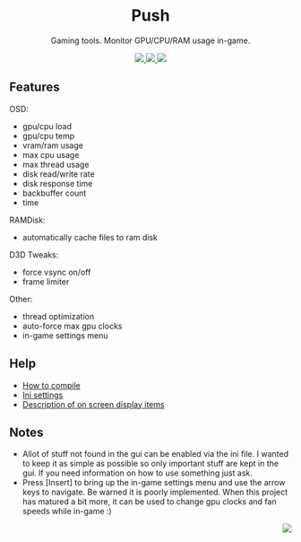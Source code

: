<h1 align="center">Push</h1>

<p align="center">Gaming tools. Monitor GPU/CPU/RAM usage in-game.</p>

<p align="center">
  <a href="https://ci.appveyor.com/project/Volkanite/push">
    <img src="https://ci.appveyor.com/api/projects/status/xty9844w2ps6m2dd?svg=true">
  </a>
  <a href="https://github.com/Volkanite/Push/releases">
    <img src="https://img.shields.io/github/downloads/Volkanite/Push/total.svg?style=flat">
  </a>
  <a href="https://discord.gg/5822XFU">
    <img src="https://img.shields.io/discord/554456848347037711.svg?logo=discord&label=Chat">
  </a
</p>

Features
--------

OSD: 
- gpu/cpu load 
- gpu/cpu temp 
- vram/ram usage 
- max cpu usage 
- max thread usage 
- disk read/write rate
- disk response time
- backbuffer count 
- time

RAMDisk: 
- automatically cache files to ram disk

D3D Tweaks: 
- force vsync on/off
- frame limiter 

Other: 
- thread optimization
- auto-force max gpu clocks
- in-game settings menu

Help
----
- [How to compile](https://github.com/Volkanite/Push/wiki/How-to-compile) <br>
- [Ini settings](https://github.com/Volkanite/Push/wiki/ini-settings) <br>
- [Description of on screen display items](https://github.com/Volkanite/Push/wiki/OSD-items)

Notes
-----
- Allot of stuff not found in the gui can be enabled via the ini file. I wanted to keep it as simple as possible so only important stuff are kept in the gui. If you need information on how to use something just ask.
- Press [Insert] to bring up the in-game settings menu and use the arrow keys to navigate. Be warned it is poorly implemented. When this project has matured a bit more, it can be used to change gpu clocks and fan speeds while in-game :)

<p align="right">
  <a href="http://hits.dwyl.io/Volkanite/Push">
	  <img src="http://hits.dwyl.io/Volkanite/Push.svg">
  </a>
</p>

